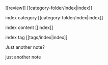 [[review]] [[category-folder/index|index]]

index category [[category-folder/index|index]]

index content [[index]]


index tag [[tags/index|index]]

Just another note?

just another note